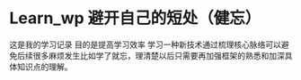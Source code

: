 # Learn_wp 避开自己的短处（健忘）
这是我的学习记录  目的是提高学习效率 
学习一种新技术通过梳理核心脉络可以避免后续很多麻烦发生比如学了就忘，理清楚以后只需要再加强框架的熟悉和加深具体知识点的理解。
